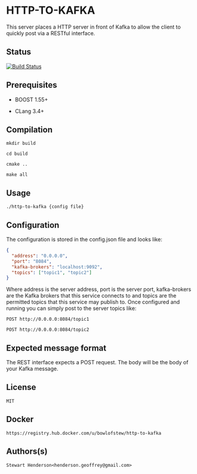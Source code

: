 # HTTP-TO-KAFKA #

This server places a HTTP server in front of Kafka to allow the client to 
quickly post via a RESTful interface.

## Status ##

[![Build Status](https://travis-ci.org/bowlofstew/http-to-kafka.png)](https://travis-ci.org/bowlofstew/http-to-kafka)

## Prerequisites ##

  * BOOST 1.55+
  
  * CLang 3.4+

## Compilation ##

    mkdir build
    
    cd build
    
    cmake ..
    
    make all

## Usage ##

    ./http-to-kafka {config file}

## Configuration ##

The configuration is stored in the config.json file and looks like:

  ```json
  {
    "address": "0.0.0.0",
    "port": "8084",
    "kafka-brokers": "localhost:9092",
    "topics": ["topic1", "topic2"]
  }
  ```
  
  Where address is the server address, port is the server port, kafka-brokers
  are the Kafka brokers that this service connects to and topics are the permitted
  topics that this service may publish to.  Once configured and running you can 
  simply post to the server topics like:
  
    POST http://0.0.0.0:8084/topic1
  
    POST http://0.0.0.0:8084/topic2

## Expected message format ##

The REST interface expects a POST request.  The body will
be the body of your Kafka message.

## License ##

    MIT
    
## Docker ##

    https://registry.hub.docker.com/u/bowlofstew/http-to-kafka

## Authors(s) ##

    Stewart Henderson<henderson.geoffrey@gmail.com>

